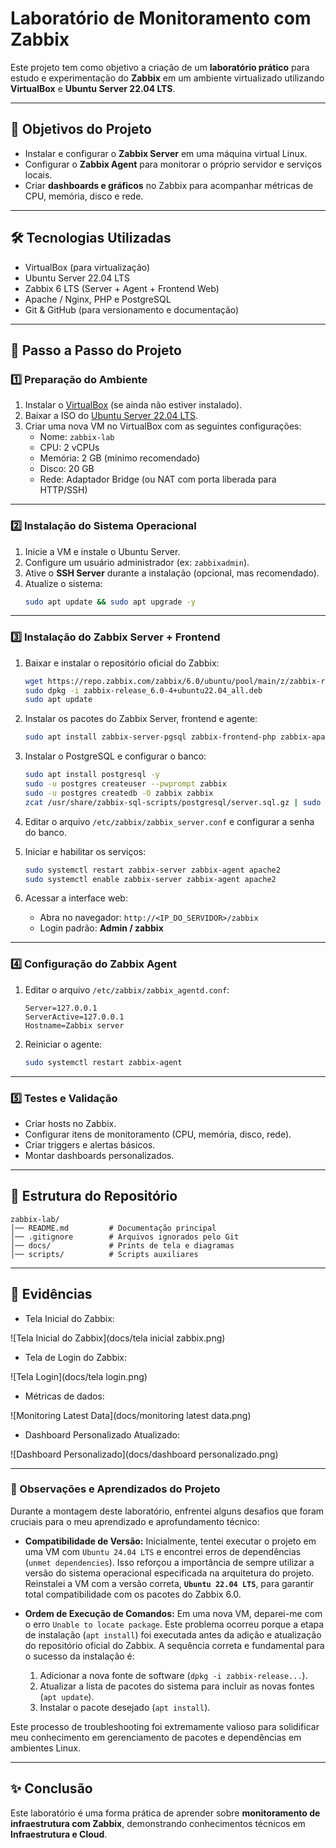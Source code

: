 # Laboratório de Monitoramento com Zabbix

Este projeto tem como objetivo a criação de um **laboratório prático** para estudo e experimentação do **Zabbix** em um ambiente virtualizado utilizando **VirtualBox** e **Ubuntu Server 22.04 LTS**.

---

## 📌 Objetivos do Projeto
- Instalar e configurar o **Zabbix Server** em uma máquina virtual Linux.
- Configurar o **Zabbix Agent** para monitorar o próprio servidor e serviços locais.
- Criar **dashboards e gráficos** no Zabbix para acompanhar métricas de CPU, memória, disco e rede.

---

## 🛠️ Tecnologias Utilizadas
- VirtualBox (para virtualização)
- Ubuntu Server 22.04 LTS
- Zabbix 6 LTS (Server + Agent + Frontend Web)
- Apache / Nginx, PHP e PostgreSQL
- Git & GitHub (para versionamento e documentação)

---

## 🚀 Passo a Passo do Projeto

### 1️⃣ Preparação do Ambiente
1. Instalar o [VirtualBox](https://www.virtualbox.org/) (se ainda não estiver instalado).
2. Baixar a ISO do [Ubuntu Server 22.04 LTS](https://releases.ubuntu.com/22.04/?_ga=2.149898549.2084151835.1707729318-1126754318.1683186906&_gl=1*c0yfxt*_gcl_au*MzI4NDIwMjcxLjE3NTU3ODgyMTM.).
3. Criar uma nova VM no VirtualBox com as seguintes configurações:
   - Nome: `zabbix-lab`
   - CPU: 2 vCPUs
   - Memória: 2 GB (mínimo recomendado)
   - Disco: 20 GB
   - Rede: Adaptador Bridge (ou NAT com porta liberada para HTTP/SSH)

---

### 2️⃣ Instalação do Sistema Operacional
1. Inicie a VM e instale o Ubuntu Server.
2. Configure um usuário administrador (ex: `zabbixadmin`).
3. Ative o **SSH Server** durante a instalação (opcional, mas recomendado).
4. Atualize o sistema:
   ```bash
   sudo apt update && sudo apt upgrade -y
   ```

---

### 3️⃣ Instalação do Zabbix Server + Frontend
1. Baixar e instalar o repositório oficial do Zabbix:
   ```bash
   wget https://repo.zabbix.com/zabbix/6.0/ubuntu/pool/main/z/zabbix-release/zabbix-release_6.0-4+ubuntu22.04_all.deb
   sudo dpkg -i zabbix-release_6.0-4+ubuntu22.04_all.deb
   sudo apt update
   ```

2. Instalar os pacotes do Zabbix Server, frontend e agente:
   ```bash
   sudo apt install zabbix-server-pgsql zabbix-frontend-php zabbix-apache-conf zabbix-sql-scripts zabbix-agent -y
   ```

3. Instalar o PostgreSQL e configurar o banco:
   ```bash
   sudo apt install postgresql -y
   sudo -u postgres createuser --pwprompt zabbix
   sudo -u postgres createdb -O zabbix zabbix
   zcat /usr/share/zabbix-sql-scripts/postgresql/server.sql.gz | sudo -u zabbix psql zabbix
   ```

4. Editar o arquivo `/etc/zabbix/zabbix_server.conf` e configurar a senha do banco.

5. Iniciar e habilitar os serviços:
   ```bash
   sudo systemctl restart zabbix-server zabbix-agent apache2
   sudo systemctl enable zabbix-server zabbix-agent apache2
   ```

6. Acessar a interface web:
   - Abra no navegador: `http://<IP_DO_SERVIDOR>/zabbix`
   - Login padrão: **Admin / zabbix**

---

### 4️⃣ Configuração do Zabbix Agent
1. Editar o arquivo `/etc/zabbix/zabbix_agentd.conf`:
   ```
   Server=127.0.0.1
   ServerActive=127.0.0.1
   Hostname=Zabbix server
   ```

2. Reiniciar o agente:
   ```bash
   sudo systemctl restart zabbix-agent
   ```

---

### 5️⃣ Testes e Validação
- Criar hosts no Zabbix.
- Configurar itens de monitoramento (CPU, memória, disco, rede).
- Criar triggers e alertas básicos.
- Montar dashboards personalizados.

---

## 📂 Estrutura do Repositório
```
zabbix-lab/
│── README.md         # Documentação principal
│── .gitignore        # Arquivos ignorados pelo Git
│── docs/             # Prints de tela e diagramas
│── scripts/          # Scripts auxiliares
```

---

## 📸 Evidências

- Tela Inicial do Zabbix:

![Tela Inicial do Zabbix](docs/tela inicial zabbix.png)


- Tela de Login do Zabbix:

![Tela Login](docs/tela login.png)


- Métricas de dados:

![Monitoring Latest Data](docs/monitoring latest data.png)


- Dashboard Personalizado Atualizado:

![Dashboard Personalizado](docs/dashboard personalizado.png)


---

### 📝 Observações e Aprendizados do Projeto

Durante a montagem deste laboratório, enfrentei alguns desafios que foram cruciais para o meu aprendizado e aprofundamento técnico:

* **Compatibilidade de Versão:** Inicialmente, tentei executar o projeto em uma VM com `Ubuntu 24.04 LTS` e encontrei erros de dependências (`unmet dependencies`). Isso reforçou a importância de sempre utilizar a versão do sistema operacional especificada na arquitetura do projeto. Reinstalei a VM com a versão correta, **`Ubuntu 22.04 LTS`**, para garantir total compatibilidade com os pacotes do Zabbix 6.0.

* **Ordem de Execução de Comandos:** Em uma nova VM, deparei-me com o erro `Unable to locate package`. Este problema ocorreu porque a etapa de instalação (`apt install`) foi executada antes da adição e atualização do repositório oficial do Zabbix. A sequência correta e fundamental para o sucesso da instalação é:
    1.  Adicionar a nova fonte de software (`dpkg -i zabbix-release...`).
    2.  Atualizar a lista de pacotes do sistema para incluir as novas fontes (`apt update`).
    3.  Instalar o pacote desejado (`apt install`).

Este processo de troubleshooting foi extremamente valioso para solidificar meu conhecimento em gerenciamento de pacotes e dependências em ambientes Linux.

---

## ✨ Conclusão
Este laboratório é uma forma prática de aprender sobre **monitoramento de infraestrutura com Zabbix**, demonstrando conhecimentos técnicos em **Infraestrutura e Cloud**.

